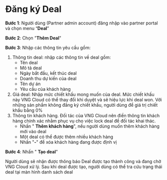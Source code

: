 # Đăng ký Deal

**Bước 1**: Người dùng (Partner admin account) đăng nhập vào partner portal và chọn menu “**Deal**”&#x20;

**Bước 2**: Chọn "**Thêm Deal**"

**Bước 3**: Nhập các thông tin yêu cầu gồm:&#x20;

1. &#x20;Thông tin deal: nhập các thông tin về deal gồm:
   * &#x20;Tên deal
   * Mô tả deal
   * Ngày bắt đầu, kết thúc deal
   * Doanh thu dự kiến của deal
   * Tên dự án
   * Yêu cầu của khách hàng
2. Giá deal: Nhập mức chiết khấu mong muốn của deal. Mức chiết khấu này VNG Cloud có thể thay đổi khi duyệt và sẽ hiệu lực khi deal won. Với những sản phẩm không đăng ký chiết khấu, người dùng để giá trị chiết khấu bằng 0%
3. Thông tin khách hàng. Đối tác của VNG Cloud nên điền thông tin khách hàng chính xác nhằm phục vụ cho việc lock deal để đối tác khai thác.&#x20;
   * Nhấn " **Thêm khách hàng**", nếu người dùng muốn thêm khách hàng mới vào deal
   * Một deal có thể được thêm nhiều khách hàng
   * Nhấn "**-**" để xóa khách hàng đang được định vị

**Bước 4**: Nhấn " **Tạo deal**"

Người dùng sẽ nhận được thông báo Deal được tạo thành công và đang chờ VNG Cloud xử lý. Sau khi deal được tạo, người dùng có thể tra cứu trạng thái deal tại màn hình danh sách deal
